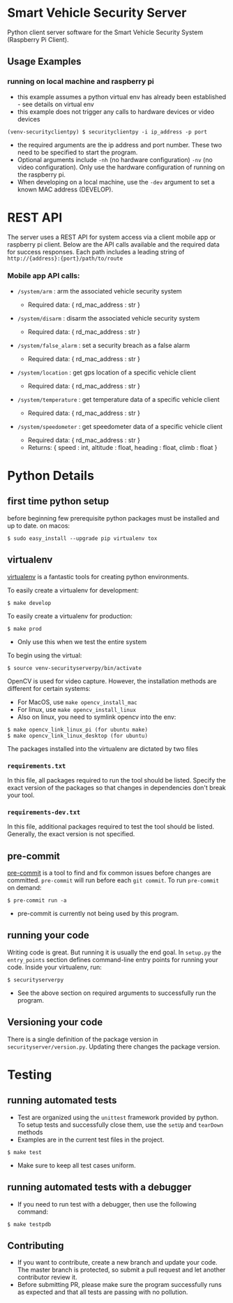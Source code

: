 # Smart Vehicle Security Server
Python client server software for the Smart Vehicle Security System (Raspberry Pi Client).

## Usage Examples
### running on local machine and raspberry pi
- this example assumes a python virtual env has already been established - see details on virtual env
- this example does not trigger any calls to hardware devices or video devices
```shell
(venv-securityclientpy) $ securityclientpy -i ip_address -p port 
```
- the required arguments are the ip address and port number. These two need to be specified to start the program.
- Optional arguments include `-nh` (no hardware configuration) `-nv` (no video configuration). Only use the hardware configuration of running on the raspberry pi.
- When developing on a local machine, use the `-dev` argument to set a known MAC address (DEVELOP).

# REST API
The server uses a REST API for system access via a client mobile app or raspberry pi client. Below are the API calls available and the required data for success responses.
Each path includes a leading string of `http://{address}:{port}/path/to/route`

### Mobile app API calls:
- `/system/arm` : arm the associated vehicle security system

  - Required data: { rd_mac_address : str }
- `/system/disarm` : disarm the associated vehicle security system

  - Required data: { rd_mac_address : str }
- `/system/false_alarm` : set a security breach as a false alarm

  - Required data: { rd_mac_address : str }
- `/system/location` : get gps location of a specific vehicle client

  - Required data: { rd_mac_address : str }
- `/system/temperature` : get temperature data of a specific vehicle client

  - Required data: { rd_mac_address : str }
- `/system/speedometer` : get speedometer data of a specific vehicle client

  - Required data: { rd_mac_address : str }
  - Returns: { speed : int, altitude : float, heading : float, climb : float }
# Python Details
## first time python setup
before beginning few prerequisite python packages must be installed and up to date. on macos:
```shell
$ sudo easy_install --upgrade pip virtualenv tox
```

## virtualenv
[virtualenv](http://docs.python-guide.org/en/latest/dev/virtualenvs/) is a fantastic tools for creating python environments.

To easily create a virtualenv for development:
```shell
$ make develop
```

To easily create a virtualenv for production:
```shell
$ make prod
```
- Only use this when we test the entire system

To begin using the virtual:
```shell
$ source venv-securityserverpy/bin/activate
```

OpenCV is used for video capture. However, the installation methods are different for certain systems:

- For MacOS, use `make opencv_install_mac`
- For linux, use `make opencv_install_linux`
- Also on linux, you need to symlink opencv into the env:

```shell
$ make opencv_link_linux_pi (for ubuntu make)
$ make opencv_link_linux_desktop (for ubuntu)
```

The packages installed into the virtualenv are dictated by two files
### `requirements.txt`
In this file, all packages required to run the tool should be listed. Specify the exact version of the packages so that changes in dependencies don't break your tool.
### `requirements-dev.txt`
In this file, additional packages required to test the tool should be listed. Generally, the exact version is not specified.

## pre-commit
[pre-commit](http://pre-commit.com) is a tool to find and fix common issues before changes are committed. `pre-commit` will run before each `git commit`.
To run `pre-commit` on demand:
```shell
$ pre-commit run -a
```
- pre-commit is currently not being used by this program.

## running your code
Writing code is great. But running it is usually the end goal. In `setup.py` the `entry_points` section defines command-line entry points for running your code. Inside your virtualenv, run:
```shell
$ securityserverpy
```
- See the above section on required arguments to successfully run the program.

## Versioning your code
There is a single definition of the package version in `securityserver/version.py`. Updating there changes the package version.

# Testing

## running automated tests
- Test are organized using the `unittest` framework provided by python. To setup tests and successfully close them, use the `setUp` and `tearDown` methods
- Examples are in the current test files in the project.
```shell
$ make test
```
- Make sure to keep all test cases uniform.

## running automated tests with a debugger
- If you need to run test with a debugger, then use the following command:
```shell
$ make testpdb
```

## Contributing
- If you want to contribute, create a new branch and update your code. The master branch is protected, so submit a pull request and let another contributor review it.
- Before submitting PR, please make sure the program successfully runs as expected and that all tests are passing with no pollution.